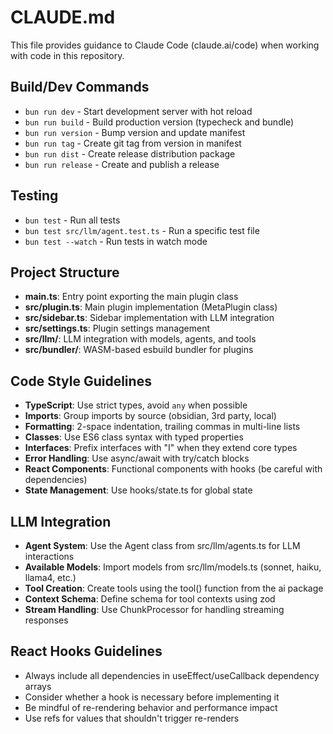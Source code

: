 # CLAUDE.md

This file provides guidance to Claude Code (claude.ai/code) when working with code in this repository.

## Build/Dev Commands

- `bun run dev` - Start development server with hot reload
- `bun run build` - Build production version (typecheck and bundle)
- `bun run version` - Bump version and update manifest
- `bun run tag` - Create git tag from version in manifest
- `bun run dist` - Create release distribution package
- `bun run release` - Create and publish a release

## Testing

- `bun test` - Run all tests
- `bun test src/llm/agent.test.ts` - Run a specific test file
- `bun test --watch` - Run tests in watch mode

## Project Structure

- **main.ts**: Entry point exporting the main plugin class
- **src/plugin.ts**: Main plugin implementation (MetaPlugin class)
- **src/sidebar.ts**: Sidebar implementation with LLM integration
- **src/settings.ts**: Plugin settings management
- **src/llm/**: LLM integration with models, agents, and tools
- **src/bundler/**: WASM-based esbuild bundler for plugins

## Code Style Guidelines

- **TypeScript**: Use strict types, avoid `any` when possible
- **Imports**: Group imports by source (obsidian, 3rd party, local)
- **Formatting**: 2-space indentation, trailing commas in multi-line lists
- **Classes**: Use ES6 class syntax with typed properties
- **Interfaces**: Prefix interfaces with "I" when they extend core types
- **Error Handling**: Use async/await with try/catch blocks
- **React Components**: Functional components with hooks (be careful with dependencies)
- **State Management**: Use hooks/state.ts for global state

## LLM Integration

- **Agent System**: Use the Agent class from src/llm/agents.ts for LLM interactions
- **Available Models**: Import models from src/llm/models.ts (sonnet, haiku, llama4, etc.)
- **Tool Creation**: Create tools using the tool() function from the ai package
- **Context Schema**: Define schema for tool contexts using zod
- **Stream Handling**: Use ChunkProcessor for handling streaming responses

## React Hooks Guidelines

- Always include all dependencies in useEffect/useCallback dependency arrays
- Consider whether a hook is necessary before implementing it
- Be mindful of re-rendering behavior and performance impact
- Use refs for values that shouldn't trigger re-renders
